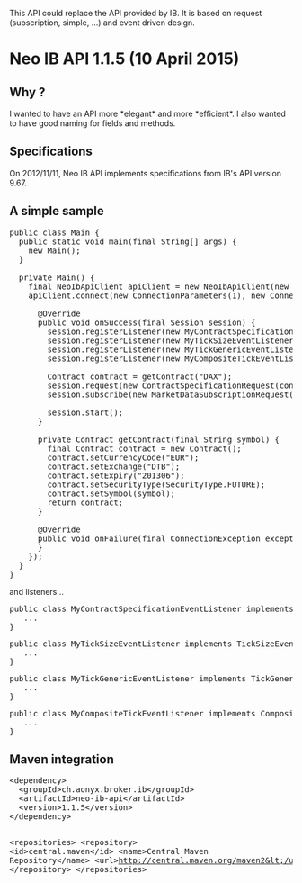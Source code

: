 This API could replace the API provided by IB.
It is based on request (subscription, simple, ...) and event driven design.

<h1>Neo IB API 1.1.5 (10 April 2015)</h1>

<h2>Why ?</h2>
I wanted to have an API more *elegant* and more *efficient*. I also wanted to have good naming for fields and methods.

<h2>Specifications</h2>
On 2012/11/11, Neo IB API implements specifications from IB's API version 9.67.

<h2>A simple sample</h2>

<pre>
public class Main {
  public static void main(final String[] args) {
    new Main();
  }

  private Main() {
    final NeoIbApiClient apiClient = new NeoIbApiClient(new MyClientCallback());
    apiClient.connect(new ConnectionParameters(1), new ConnectionCallback() {
  
      @Override
      public void onSuccess(final Session session) {
        session.registerListener(new MyContractSpecificationEventListener());
        session.registerListener(new MyTickSizeEventListener());
        session.registerListener(new MyTickGenericEventListener());
        session.registerListener(new MyCompositeTickEventListener());
  
        Contract contract = getContract("DAX");
        session.request(new ContractSpecificationRequest(contract));
        session.subscribe(new MarketDataSubscriptionRequest(contract));
  
        session.start();
      }
  
      private Contract getContract(final String symbol) {
        final Contract contract = new Contract();
        contract.setCurrencyCode("EUR");
        contract.setExchange("DTB");
        contract.setExpiry("201306");
        contract.setSecurityType(SecurityType.FUTURE);
        contract.setSymbol(symbol);
        return contract;
      }
  
      @Override
      public void onFailure(final ConnectionException exception) {
      }
    });
  }
}
</pre>

and listeners...

<pre>
public class MyContractSpecificationEventListener implements ContractSpecificationEventListener {
   ...
}
</pre>

<pre>
public class MyTickSizeEventListener implements TickSizeEventListener {
   ...
}
</pre>

<pre>
public class MyTickGenericEventListener implements TickGenericEventListener {
   ...
}
</pre>

<pre>
public class MyCompositeTickEventListener implements CompositeTickEventListener {
   ...
}
</pre>

<h2>Maven integration</h2>
<pre>
&lt;dependency&gt;
  &lt;groupId&gt;ch.aonyx.broker.ib&lt;/groupId&gt;
  &lt;artifactId&gt;neo-ib-api&lt;/artifactId&gt;
  &lt;version&gt;1.1.5&lt;/version&gt;
&lt;/dependency&gt;

&lt;repositories&gt;
  &lt;repository&gt;
     &lt;id&gt;central.maven&lt;/id&gt;
     &lt;name&gt;Central Maven Repository&lt;/name&gt;
     &lt;url&gt;http://central.maven.org/maven2&lt;/url&gt;
  &lt;/repository&gt;
&lt;/repositories&gt;
</pre>
